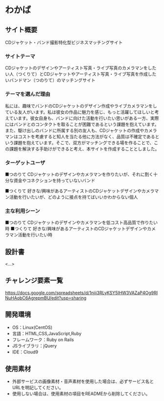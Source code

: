 # わかば
## サイト概要
 CDジャケット・バンド撮影特化型ビジネスマッチングサイト
### サイトテーマ
 CDジャケットのデザインやアーティスト写真・ライブ写真のカメラマンをしたい人（つくりて）とCDジャケットやアーティスト写真・ライブ写真を作成したいバンドマン（つのりて）のマッチングサイト
### テーマを選んだ理由
  私には、趣味でバンドのCDジャケットのデザイン作成やライブカメラマンをしている友人がいます。私は彼女の作品に魅力を感じ、もっと活躍してほしいと考えています。彼女自身も、バンドに向けた活動を行いたい思いがある一方、実際にはバンドとのコンタクトを取ることが困難であるという課題を抱えています。また、駆け出しのバンドに所属する別の友人も、CDジャケットの作成やカメラマンはコストを考慮すると知人を当たる他に方法がなく、品質は不確定であるという課題を抱えています。そこで、双方がマッチングできる場を作ることで、この課題を解決する手助けができると考え、本サイトを作成することとしました。
### ターゲットユーザ
■つのりて
CDジャケットのデザインやカメラマンを作りたいが、それに割く十分な資金やコネクションを持っていないバンド

■つくりて
好きな/興味があるアーティストのCDジャケットデザインやカメラマン活動を行いたいが、どのように接点を持てばいいかわからない個人
### 主な利用シーン
■つのりて
CDジャケットのデザインやカメラマンを低コスト高品質で作りたい時
■つくりて
好きな/興味があるアーティストのCDジャケットデザインやカメラマン活動を行いたい時
## 設計書
<...>

## チャレンジ要素一覧
https://docs.google.com/spreadsheets/d/1njii3RLyKSY5IHW3VAZaP4Og9RINuHAobC6AgrepmBU/edit?usp=sharing
## 開発環境
- OS：Linux(CentOS)
- 言語：HTML,CSS,JavaScript,Ruby
- フレームワーク：Ruby on Rails
- JSライブラリ：jQuery
- IDE：Cloud9

## 使用素材
- 外部サービスの画像素材・音声素材を使用した場合は、必ずサービス名とURLを明記してください。
- 使用しない場合は、使用素材の項目をREADMEから削除してください。
